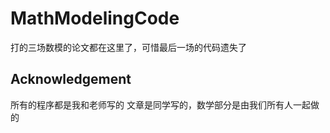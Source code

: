 # MathModelingCode
打的三场数模的论文都在这里了，可惜最后一场的代码遗失了

## Acknowledgement
所有的程序都是我和老师写的 文章是同学写的，数学部分是由我们所有人一起做的
